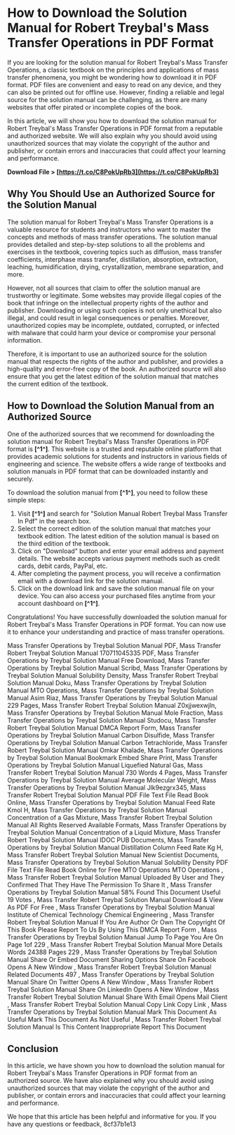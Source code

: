
 
# How to Download the Solution Manual for Robert Treybal's Mass Transfer Operations in PDF Format
  
If you are looking for the solution manual for Robert Treybal's Mass Transfer Operations, a classic textbook on the principles and applications of mass transfer phenomena, you might be wondering how to download it in PDF format. PDF files are convenient and easy to read on any device, and they can also be printed out for offline use. However, finding a reliable and legal source for the solution manual can be challenging, as there are many websites that offer pirated or incomplete copies of the book.
  
In this article, we will show you how to download the solution manual for Robert Treybal's Mass Transfer Operations in PDF format from a reputable and authorized website. We will also explain why you should avoid using unauthorized sources that may violate the copyright of the author and publisher, or contain errors and inaccuracies that could affect your learning and performance.
 
**Download File &gt; [https://t.co/C8PokUpRb3](https://t.co/C8PokUpRb3)**


  
## Why You Should Use an Authorized Source for the Solution Manual
  
The solution manual for Robert Treybal's Mass Transfer Operations is a valuable resource for students and instructors who want to master the concepts and methods of mass transfer operations. The solution manual provides detailed and step-by-step solutions to all the problems and exercises in the textbook, covering topics such as diffusion, mass transfer coefficients, interphase mass transfer, distillation, absorption, extraction, leaching, humidification, drying, crystallization, membrane separation, and more.
  
However, not all sources that claim to offer the solution manual are trustworthy or legitimate. Some websites may provide illegal copies of the book that infringe on the intellectual property rights of the author and publisher. Downloading or using such copies is not only unethical but also illegal, and could result in legal consequences or penalties. Moreover, unauthorized copies may be incomplete, outdated, corrupted, or infected with malware that could harm your device or compromise your personal information.
  
Therefore, it is important to use an authorized source for the solution manual that respects the rights of the author and publisher, and provides a high-quality and error-free copy of the book. An authorized source will also ensure that you get the latest edition of the solution manual that matches the current edition of the textbook.
  
## How to Download the Solution Manual from an Authorized Source
  
One of the authorized sources that we recommend for downloading the solution manual for Robert Treybal's Mass Transfer Operations in PDF format is **[^1^]**. This website is a trusted and reputable online platform that provides academic solutions for students and instructors in various fields of engineering and science. The website offers a wide range of textbooks and solution manuals in PDF format that can be downloaded instantly and securely.
  
To download the solution manual from **[^1^]**, you need to follow these simple steps:
  
1. Visit **[^1^]** and search for "Solution Manual Robert Treybal Mass Transfer In Pdf" in the search box.
2. Select the correct edition of the solution manual that matches your textbook edition. The latest edition of the solution manual is based on the third edition of the textbook.
3. Click on "Download" button and enter your email address and payment details. The website accepts various payment methods such as credit cards, debit cards, PayPal, etc.
4. After completing the payment process, you will receive a confirmation email with a download link for the solution manual.
5. Click on the download link and save the solution manual file on your device. You can also access your purchased files anytime from your account dashboard on **[^1^]**.

Congratulations! You have successfully downloaded the solution manual for Robert Treybal's Mass Transfer Operations in PDF format. You can now use it to enhance your understanding and practice of mass transfer operations.
 
Mass Transfer Operations by Treybal Solution Manual PDF,  Mass Transfer Robert Treybal Solution Manual 170711045335 PDF,  Mass Transfer Operations by Treybal Solution Manual Free Download,  Mass Transfer Operations by Treybal Solution Manual Scribd,  Mass Transfer Operations by Treybal Solution Manual Solubility Density,  Mass Transfer Robert Treybal Solution Manual Doku,  Mass Transfer Operations by Treybal Solution Manual MTO Operations,  Mass Transfer Operations by Treybal Solution Manual Asim Riaz,  Mass Transfer Operations by Treybal Solution Manual 229 Pages,  Mass Transfer Robert Treybal Solution Manual Z0xjjwexwjln,  Mass Transfer Operations by Treybal Solution Manual Mole Fraction,  Mass Transfer Operations by Treybal Solution Manual Studocu,  Mass Transfer Robert Treybal Solution Manual DMCA Report Form,  Mass Transfer Operations by Treybal Solution Manual Carbon Disulfide,  Mass Transfer Operations by Treybal Solution Manual Carbon Tetrachloride,  Mass Transfer Robert Treybal Solution Manual Omkar Khalade,  Mass Transfer Operations by Treybal Solution Manual Bookmark Embed Share Print,  Mass Transfer Operations by Treybal Solution Manual Liquefied Natural Gas,  Mass Transfer Robert Treybal Solution Manual 730 Words 4 Pages,  Mass Transfer Operations by Treybal Solution Manual Average Molecular Weight,  Mass Transfer Operations by Treybal Solution Manual Jlk9ezgrx345,  Mass Transfer Robert Treybal Solution Manual PDF File Text File Read Book Online,  Mass Transfer Operations by Treybal Solution Manual Feed Rate Kmol H,  Mass Transfer Operations by Treybal Solution Manual Concentration of a Gas Mixture,  Mass Transfer Robert Treybal Solution Manual All Rights Reserved Available Formats,  Mass Transfer Operations by Treybal Solution Manual Concentration of a Liquid Mixture,  Mass Transfer Robert Treybal Solution Manual IDOC PUB Documents,  Mass Transfer Operations by Treybal Solution Manual Distillation Column Feed Rate Kg H,  Mass Transfer Robert Treybal Solution Manual New Scientist Documents,  Mass Transfer Operations by Treybal Solution Manual Solubility Density PDF File Text File Read Book Online for Free MTO Operations MTO Operations ,  Mass Transfer Robert Treybal Solution Manual Uploaded By User and They Confirmed That They Have The Permission To Share It ,  Mass Transfer Operations by Treybal Solution Manual 58% Found This Document Useful 19 Votes ,  Mass Transfer Robert Treybal Solution Manual Download & View As PDF For Free ,  Mass Transfer Operations by Treybal Solution Manual Institute of Chemical Technology Chemical Engineering ,  Mass Transfer Robert Treybal Solution Manual If You Are Author Or Own The Copyright Of This Book Please Report To Us By Using This DMCA Report Form ,  Mass Transfer Operations by Treybal Solution Manual Jump To Page You Are On Page 1of 229 ,  Mass Transfer Robert Treybal Solution Manual More Details Words 24388 Pages 229 ,  Mass Transfer Operations by Treybal Solution Manual Share Or Embed Document Sharing Options Share On Facebook Opens A New Window ,  Mass Transfer Robert Treybal Solution Manual Related Documents 497 ,  Mass Transfer Operations by Treybal Solution Manual Share On Twitter Opens A New Window ,  Mass Transfer Robert Treybal Solution Manual Share On LinkedIn Opens A New Window ,  Mass Transfer Robert Treybal Solution Manual Share With Email Opens Mail Client ,  Mass Transfer Robert Treybal Solution Manual Copy Link Copy Link ,  Mass Transfer Operations by Treybal Solution Manual Mark This Document As Useful Mark This Document As Not Useful ,  Mass Transfer Robert Treybal Solution Manual Is This Content Inappropriate Report This Document
  
## Conclusion
  
In this article, we have shown you how to download the solution manual for Robert Treybal's Mass Transfer Operations in PDF format from an authorized source. We have also explained why you should avoid using unauthorized sources that may violate the copyright of the author and publisher, or contain errors and inaccuracies that could affect your learning and performance.
  
We hope that this article has been helpful and informative for you. If you have any questions or feedback,
 8cf37b1e13
 
